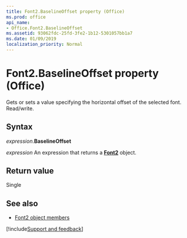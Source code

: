 ```yaml
---
title: Font2.BaselineOffset property (Office)
ms.prod: office
api_name:
- Office.Font2.BaselineOffset
ms.assetid: 93062fdc-25fd-3fe2-1b12-5301057bb1a7
ms.date: 01/09/2019
localization_priority: Normal
---
```



# Font2.BaselineOffset property (Office)

Gets or sets a value specifying the horizontal offset of the selected font. Read/write.


## Syntax

_expression_.**BaselineOffset**

_expression_ An expression that returns a **[Font2](Office.Font2.md)** object.


## Return value

Single


## See also

- [Font2 object members](overview/library-reference/font2-members-office.md)

[!include[Support and feedback](~/includes/feedback-boilerplate.md)]